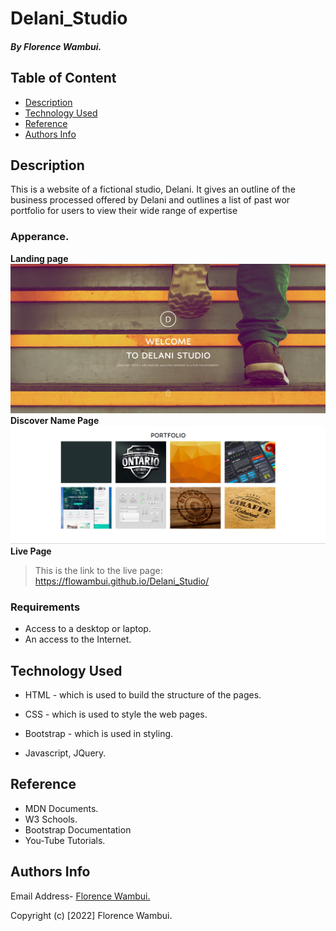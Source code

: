 # Delani_Studio

##### By Florence Wambui.

## Table of Content

- [Description](#description)
- [Technology Used](#technology-used)
- [Reference](#reference)
- [Authors Info](#author-Info)

## Description

<p>This is  a website of a fictional studio, Delani. It gives an outline of the business processed offered by Delani and outlines a list of past wor portfolio for users to view their wide range of expertise</p>

### Apperance.

**Landing page**
![This is Delani Studio Homepage](./assets/backgrounds/homepage.png)
**Discover Name Page**
![This is Porfolio Section](./assets/backgrounds/portfolio.png)
**Live Page**

> This is the link to the live page: https://flowambui.github.io/Delani_Studio/

### Requirements

- Access to a desktop or laptop.
- An access to the Internet.

## Technology Used

- HTML - which is used to build the structure of the pages.

- CSS - which is used to style the web pages.

- Bootstrap - which is used in styling.

- Javascript, JQuery.

## Reference

- MDN Documents.
- W3 Schools.
- Bootstrap Documentation
- You-Tube Tutorials.

## Authors Info

Email Address- [Florence Wambui.](mailto:gflorencewambui@gmail.com?subject=[GitHub]%20Source%20Florence)

Copyright (c) [2022] Florence Wambui.
